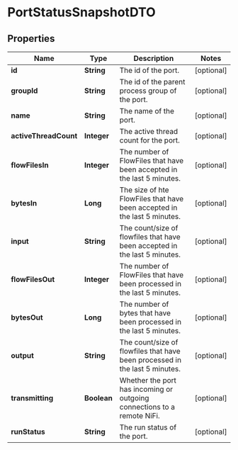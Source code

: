
# PortStatusSnapshotDTO

## Properties
Name | Type | Description | Notes
------------ | ------------- | ------------- | -------------
**id** | **String** | The id of the port. |  [optional]
**groupId** | **String** | The id of the parent process group of the port. |  [optional]
**name** | **String** | The name of the port. |  [optional]
**activeThreadCount** | **Integer** | The active thread count for the port. |  [optional]
**flowFilesIn** | **Integer** | The number of FlowFiles that have been accepted in the last 5 minutes. |  [optional]
**bytesIn** | **Long** | The size of hte FlowFiles that have been accepted in the last 5 minutes. |  [optional]
**input** | **String** | The count/size of flowfiles that have been accepted in the last 5 minutes. |  [optional]
**flowFilesOut** | **Integer** | The number of FlowFiles that have been processed in the last 5 minutes. |  [optional]
**bytesOut** | **Long** | The number of bytes that have been processed in the last 5 minutes. |  [optional]
**output** | **String** | The count/size of flowfiles that have been processed in the last 5 minutes. |  [optional]
**transmitting** | **Boolean** | Whether the port has incoming or outgoing connections to a remote NiFi. |  [optional]
**runStatus** | **String** | The run status of the port. |  [optional]



